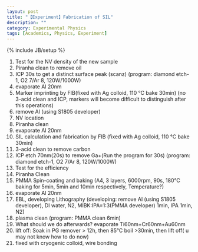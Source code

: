 ```yaml
---
layout: post
title: "【Experiment】Fabrication of SIL"
description: ""
category: Experimental Physics
tags: [Academics, Physics, Experiment]
---
```

{% include JB/setup %}


1. Test for the NV density of the new sample
2. Piranha clean to remove oil
3. ICP 30s to get a distinct surface peak (scanz) (program: diamond etch-1, O2 7/Ar 8, 120W/1000W)
4. evaporate Al 20nm 
5. Marker imprinting by FIB(fixed with Ag colloid, 110 °C bake 30min) (no 3-acid clean and ICP, markers will become difficult to distinguish after this operations)
6. remove Al (using S1805 developer)
7. NV location 
8. Piranha clean
9. evaporate Al 20nm 
10. SIL calculation and fabrication by FIB (fixed with Ag colloid, 110 °C bake 30min)
11. 3-acid clean to remove carbon
12. ICP etch 70nm(20s) to remove Ga+(Run the program for 30s) (program: diamond etch-1, O2 7/Ar 8, 120W/1000W)
13. Test for the efficiency
14. Piranha Clean
15. PMMA Spin-coating and baking (A4, 3 layers, 6000rpm, 90s, 180°C baking for 5min, 5min and 10min respectively, Temperature?) 
16. evaporate Al 20nm 
17. EBL, developing Lithography  (developing:  remove Al (using S1805 developer), DI water, N2, MIBK:IPA=1:3(PMMA developer)  1min, IPA  1min,  N2)
18. plasma clean (program: PMMA clean 6min)
19. What should we do afterwards? evaporate Ti60nm+Cr60nm+Au60nm
20. lift off: Soak in PG remover > 12h, then 85°C boil >30min, then lift off( u may not know how to do now)
21. fixed with cryogenic colloid, wire bonding